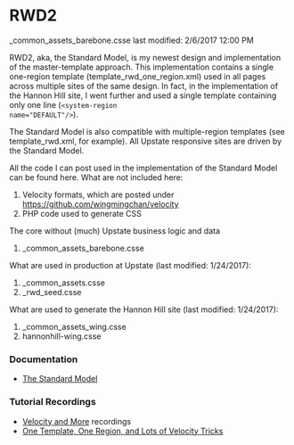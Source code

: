 # RWD2

_common_assets_barebone.csse last modified: 2/6/2017 12:00 PM

RWD2, aka, the Standard Model, is my newest design and implementation of the master-template approach. This implementation contains a single one-region template (template_rwd_one_region.xml) used in all pages across multiple sites of the same design. In fact, in the implementation of the Hannon Hill site, I went further and used a single template containing only one line (<code>&lt;system-region name="DEFAULT"/&gt;</code>). 

The Standard Model is also compatible with multiple-region templates (see template_rwd.xml, for example). All Upstate responsive sites are driven by the Standard Model.

All the code I can post used in the implementation of the Standard Model can be found here. What are not included here:

1. Velocity formats, which are posted under https://github.com/wingmingchan/velocity
2. PHP code used to generate CSS

The core without (much) Upstate business logic and data

1.  _common_assets_barebone.csse

What are used in production at Upstate (last modified: 1/24/2017):

1. _common_assets.csse
2. _rwd_seed.csse

What are used to generate the Hannon Hill site (last modified: 1/24/2017):

1. _common_assets_wing.csse
2. hannonhill-wing.csse

<h3>Documentation</h3>
<ul>
<li><a href="http://www.upstate.edu/cascade-admin/standard-model/index.php">The Standard Model</a></li>
</ul>

<h3>Tutorial Recordings</h3>
<ul>
<li><a href="https://www.youtube.com/playlist?list=PL5FL7lAbKiG-AYX35qK8y0FN7RgJl9ISD">Velocity and More</a> recordings</li>
<li><a href="https://www.youtube.com/playlist?list=PLiPcpR6GRx5dN3Z5-tAAMLgFX59Njkv6f">One Template, One Region, and Lots of Velocity Tricks</a></li>
</ul>